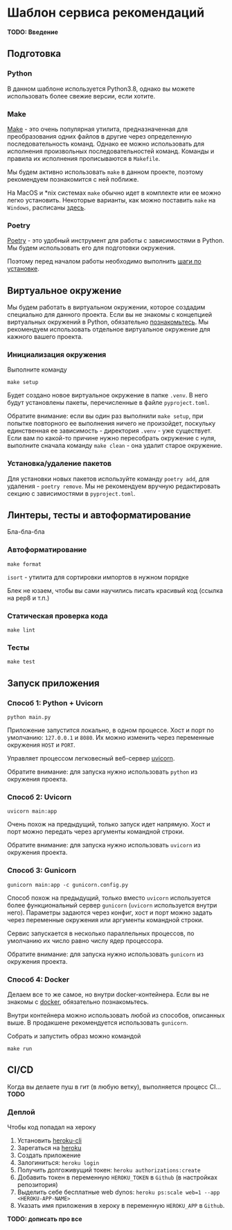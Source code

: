 # Шаблон сервиса рекомендаций


**TODO: Введение**

## Подготовка

### Python

В данном шаблоне используется Python3.8, однако вы можете использовать более свежие версии, если хотите.

### Make

[Make](https://www.gnu.org/software/make/) - это очень популярная утилита, предназначенная для преобразования одних файлов в другие через определенную последовательность команд. Однако ее можно использовать для исполнения произвольных последовательностей команд. Команды и правила их исполнения прописываются в `Makefile`.

Мы будем активно использовать `make` в данном проекте, поэтому рекомендуем познакомится с ней поближе. 

На MacOS и *nix системах `make` обычно идет в комплекте или ее можно легко установить. Некоторые варианты, как можно поставить `make` на `Windows`, расписаны [здесь](https://stackoverflow.com/questions/32127524/how-to-install-and-use-make-in-windows).

### Poetry

[Poetry](https://python-poetry.org/) - это удобный инструмент для работы с зависимостями в Python. Мы будем использовать его для подготовки окружения.

Поэтому перед началом работы необходимо выполнить [шаги по установке](https://python-poetry.org/docs/#installation).


## Виртуальное окружение

Мы будем работать в виртуальном окружении, которое создадим специально для данного проекта. Если вы не знакомы с концепцией виртуальных окружений в Python, обязательно [познакомьтесь](https://docs.python.org/3.8/tutorial/venv.html). Мы рекомендуем использовать отдельное виртуальное окружение для кажного вашего проекта.

### Инициализация окружения

Выполните команду
```
make setup
```

Будет создано новое виртуальное окружение в папке `.venv`.
В него будут установлены пакеты, перечисленные в файле `pyproject.toml`.

Обратите внимание: если вы один раз выполнили `make setup`, при попытке повторного ее выполнения ничего не произойдет, поскульку единственная ее зависимость - директория `.venv` - уже существует. Если вам по какой-то причине нужно пересобрать окружение с нуля, выполните сначала команду `make clean` - она удалит старое окружение.
### Установка/удаление пакетов

Для установки новых пакетов используйте команду `poetry add`, для удаления - `poetry remove`. Мы не рекомендуем вручную редактировать секцию с зависимостями в  `pyproject.toml`.

## Линтеры, тесты и автоформатирование

Бла-бла-бла
### Автоформатирование

`make format`

`isort` - утилита для сортировки импортов в нужном порядке

Блек не юзаем, чтобы вы сами научились писать красивый код (ссылка на pep8 и т.п.)
### Статическая проверка кода

`make lint`

### Тесты

`make test`


## Запуск приложения

### Способ 1: Python + Uvicorn

```
python main.py
```

Приложение запустится локально, в одном процессе. 
Хост и порт по умолчанию: `127.0.0.1` и `8080`.
Их можно изменить через переменные окружения `HOST` и `PORT`.

Управляет процессом легковесный веб-сервер [uvicorn](https://www.uvicorn.org/).

Обратите внимание: для запуска нужно использовать `python` из окружения проекта.

### Способ 2: Uvicorn

```
uvicorn main:app
```

Очень похож на предыдущий, только запуск идет напрямую.
Хост и порт можно передать через аргументы командной строки.

Обратите внимание: для запуска нужно использовать `uvicorn` из окружения проекта.


### Способ 3: Gunicorn

```
gunicorn main:app -c gunicorn.config.py
```

Способ похож на предыдущий, только вместо `uvicorn` используется
более функциональный сервер `gunicorn` (`uvicorn` используется внутри него).
Параметры задаются через конфиг, хост и порт можно задать 
через переменные окружения или аргументы командной строки.

Сервис запускается в несколько параллельных процессов, по умолчанию их число
равно числу ядер процессора.

Обратите внимание: для запуска нужно использовать `gunicorn` из окружения проекта.

### Способ 4: Docker

Делаем все то же самое, но внутри docker-контейнера. 
Если вы не знакомы с [docker](https://www.docker.com/), обязательно познакомьтесь.

Внутри контейнера можно использовать любой из способов, описанных выше.
В продакшене рекомендуется использовать `gunicorn`.

Собрать и запустить образ можно командой

```
make run
```

## CI/CD

Когда вы делаете пуш в гит (в любую ветку), выполняется процесс CI... **TODO**

### Деплой

Чтобы код попадал на хероку

1. Установить [heroku-cli](https://devcenter.heroku.com/articles/heroku-cli)
2. Зарегаться на [heroku](https://heroku.com)
3. Создать приложение
4. Залогиниться: `heroku login`
5. Получить долгоживущий токен: `heroku authorizations:create`
6. Добавить токен в переменную `HEROKU_TOKEN` в `Github` (в настройках репозитория)
7. Выделить себе бесплатные web dynos: `heroku ps:scale web=1 --app <HEROKU-APP-NAME>`
8. Указать имя приложения в хероку в переменную `HEROKU_APP` в `Github`.

**TODO: дописать про все**
